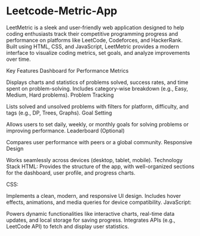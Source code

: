 # Leetcode-Metric-App
LeetMetric is a sleek and user-friendly web application designed to help coding enthusiasts track their competitive programming progress and performance on platforms like LeetCode, Codeforces, and HackerRank. Built using HTML, CSS, and JavaScript, LeetMetric provides a modern interface to visualize coding metrics, set goals, and analyze improvements over time.

Key Features
Dashboard for Performance Metrics

Displays charts and statistics of problems solved, success rates, and time spent on problem-solving.
Includes category-wise breakdown (e.g., Easy, Medium, Hard problems).
Problem Tracking

Lists solved and unsolved problems with filters for platform, difficulty, and tags (e.g., DP, Trees, Graphs).
Goal Setting

Allows users to set daily, weekly, or monthly goals for solving problems or improving performance.
Leaderboard (Optional)

Compares user performance with peers or a global community.
Responsive Design

Works seamlessly across devices (desktop, tablet, mobile).
Technology Stack
HTML:
Provides the structure of the app, with well-organized sections for the dashboard, user profile, and progress charts.

CSS:

Implements a clean, modern, and responsive UI design.
Includes hover effects, animations, and media queries for device compatibility.
JavaScript:

Powers dynamic functionalities like interactive charts, real-time data updates, and local storage for saving progress.
Integrates APIs (e.g., LeetCode API) to fetch and display user statistics.
